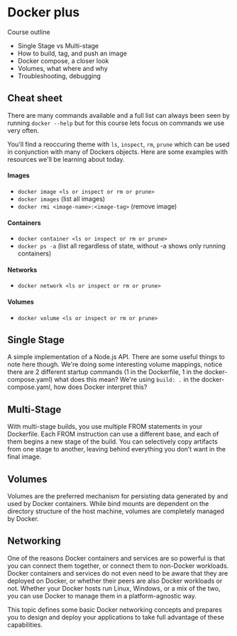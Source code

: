 # Docker plus

Course outline
- Single Stage vs Multi-stage
- How to build, tag, and push an image
- Docker compose, a closer look
- Volumes, what where and why
- Troubleshooting, debugging

## Cheat sheet

There are many commands available and a full list can always been seen by running `docker --help` but for this course lets focus on commands we use very often. 

You'll find a reoccuring theme with `ls`, `inspect`, `rm`, `prune` which can be used in conjunction with many of Dockers objects. Here are some examples with resources we'll be learning about today.  

#### Images
- `docker image <ls or inspect or rm or prune>`
- `docker images` (list all images)
- `docker rmi <image-name>:<image-tag>` (remove image)

#### Containers
- `docker container <ls or inspect or rm or prune>`
- `docker ps -a` (list all regardless of state, without -a shows only running containers)

#### Networks
- `docker network <ls or inspect or rm or prune>`  

#### Volumes
- `docker volume <ls or inspect or rm or prune>`

## Single Stage
A simple implementation of a Node.js API. There are some useful things to note here though. We're doing some interesting volume mappings, notice there are 2 different startup commands (1 in the Dockerfile, 1 in the docker-compose.yaml) what does this mean? We're using `build: .` in the docker-compose.yaml, how does Docker interpret this?

## Multi-Stage

With multi-stage builds, you use multiple FROM statements in your Dockerfile. Each FROM instruction can use a different base, and each of them begins a new stage of the build. You can selectively copy artifacts from one stage to another, leaving behind everything you don’t want in the final image.

## Volumes

Volumes are the preferred mechanism for persisting data generated by and used by Docker containers. While bind mounts are dependent on the directory structure of the host machine, volumes are completely managed by Docker.

## Networking

One of the reasons Docker containers and services are so powerful is that you can connect them together, or connect them to non-Docker workloads. Docker containers and services do not even need to be aware that they are deployed on Docker, or whether their peers are also Docker workloads or not. Whether your Docker hosts run Linux, Windows, or a mix of the two, you can use Docker to manage them in a platform-agnostic way.

This topic defines some basic Docker networking concepts and prepares you to design and deploy your applications to take full advantage of these capabilities.